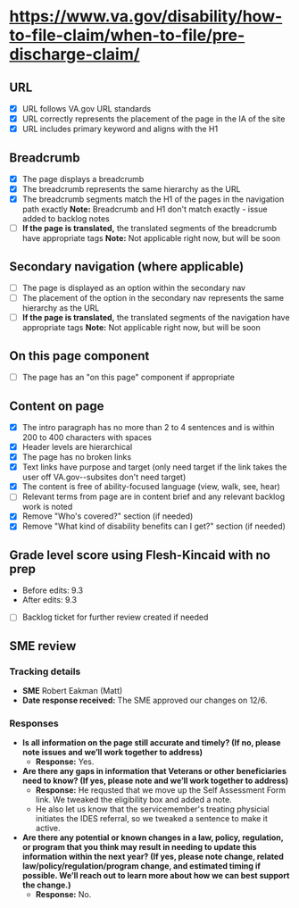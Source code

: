 # https://www.va.gov/disability/how-to-file-claim/when-to-file/pre-discharge-claim/

## URL
- [x] URL follows VA.gov URL standards
- [x] URL correctly represents the placement of the page in the IA of the site
- [x] URL includes primary keyword and aligns with the H1

## Breadcrumb

- [x] The page displays a breadcrumb
- [x] The breadcrumb represents the same hierarchy as the URL
- [x] The breadcrumb segments match the H1 of the pages in the navigation path exactly **Note:** Breadcrumb and H1 don't match exactly - issue added to backlog notes          
- [ ] **If the page is translated,** the translated segments of the breadcrumb have appropriate tags **Note:** Not applicable right now, but will be soon

## Secondary navigation (where applicable)

- [ ] The page is displayed as an option within the secondary nav
- [ ] The placement of the option in the secondary nav represents the same hierarchy as the URL
- [ ] **If the page is translated,** the translated segments of the navigation have appropriate tags **Note:** Not applicable right now, but will be soon

## On this page component

- [ ] The page has an "on this page" component if appropriate 

## Content on page

- [x] The intro paragraph has no more than 2 to 4 sentences and is within 200 to 400 characters with spaces
- [x] Header levels are hierarchical
- [x] The page has no broken links
- [x] Text links have purpose and target (only need target if the link takes the user off VA.gov--subsites don't need target)
- [x] The content is free of ability-focused language (view, walk, see, hear)
- [ ] Relevant terms from page are in content brief and any relevant backlog work is noted
- [x] Remove "Who's covered?" section (if needed)
- [x] Remove "What kind of disability benefits can I get?" section (if needed)

## Grade level score using Flesh-Kincaid with no prep
- Before edits: 9.3
- After edits: 9.3

- [ ] Backlog ticket for further review created if needed

## SME review

### Tracking details

- **SME** Robert Eakman (Matt)
- **Date response received:** The SME approved our changes on 12/6.

### Responses

- **Is all information on the page still accurate and timely? (If no, please note issues and we’ll work together to address)**
  - **Response:** Yes.
- **Are there any gaps in information that Veterans or other beneficiaries need to know? (If yes, please note and we’ll work together to address)**
  - **Response:** He requsted that we move up the Self Assessment Form link. We tweaked the eligibility box and added a note.
  - He also let us know that the servicemember's treating physicial initiates the IDES referral, so we tweaked a sentence to make it active. 
- **Are there any potential or known changes in a law, policy, regulation, or program that you think may result in needing to update this information within the next year? (If yes, please note change, related law/policy/regulation/program change, and estimated timing if possible. We’ll reach out to learn more about how we can best support the change.)**
  - **Response:** No. 
